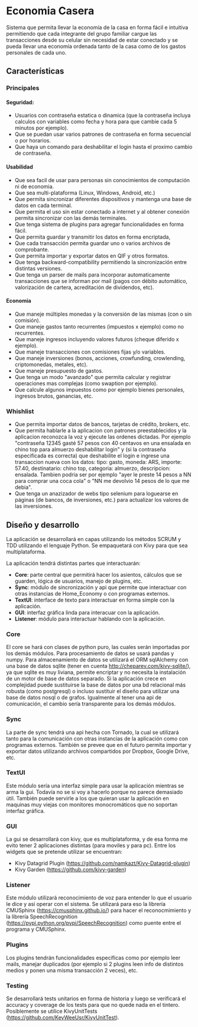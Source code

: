 # Economia Casera

Sistema que permita llevar la economía de la casa en forma fácil e intuitiva permitiendo que cada integrante del grupo familiar cargue las transacciones desde su celular sin necesidad de estar conectado y se pueda llevar una economía ordenada tanto de la casa como de los gastos personales de cada uno.

## Características

### Principales

#### Seguridad:
- Usuarios con contraseña estatica o dinamica (que la contraseña incluya calculos con variables como fecha y hora para que cambie cada 5 minutos por ejemplo).
- Que se puedan usar varios patrones de contraseña en forma secuencial o por horarios.
- Que haya un comando para deshabilitar el login hasta el proximo cambio de contraseña.

#### Usabilidad
- Que sea facil de usar para personas sin conocimientos de computación ni de economia.
- Que sea multi-plataforma (Linux, Windows, Android, etc.)
- Que permita sincronizar diferentes dispositivos y mantenga una base de datos en cada terminal.
- Que permita el uso sin estar conectado a internet y al obtener conexión permita sincronizar con las demás terminales.
- Que tenga sistema de plugins para agregar funcionalidades en forma fácil.
- Que permita guardar y transmitir los datos en forma encriptada,
- Que cada transacción permita guardar uno o varios archivos de comprobante.
- Que permita importar y exportar datos en QIF y otros formatos.
- Que tenga backward-compatibility permitiendo la sincronización entre distintas versiones.
- Que tenga un parser de mails para incorporar automaticamente transacciones que se informan por mail (pagos con débito automático, valorización de cartera, acreditación de dividendos, etc).

#### Economia
- Que maneje múltiples monedas y la conversión de las mismas (con o sin comisión).
- Que maneje gastos tanto recurrentes (impuestos x ejemplo) como no recurrentes.
- Que maneje ingresos incluyendo valores futuros (cheque diferido x ejemplo).
- Que maneje transacciones con comisiones fijas y/o variables.
- Que maneje inversiones (bonos, acciones, crowfunding, crowlending,  criptomonedas, metales, etc).
- Que maneje presupuesto de gastos.
- Que tenga un modo "avanzado" que permita calcular y registrar operaciones mas complejas (como swaption por ejemplo).
- Que calcule algunos impuestos como por ejemplo bienes personales, ingresos brutos, ganancias, etc.

### Whishlist

- Que permita importar datos de bancos, tarjetas de crédito, brokers, etc.
- Que permita hablarle a la aplicacion con patrones preestablecidos y la aplicacion reconozca la voz y ejecute las ordenes dictadas. Por ejemplo "contraseña 12345 gasté 57 pesos con 40 centavos en una ensalada en chino top para almuerzo deshabilitar login" y (si la contraseña especificada es correcta) que deshabilite el login e ingrese una transaccion nueva con los datos: tipo: gasto, moneda: ARS, importe: 57.40, destinatario: chino top, categoria: almuerzo, descripcion: ensalada. Tambien podria ser por ejemplo "ayer le preste 14 pesos a NN para comprar una coca cola" o "NN me devolvio 14 pesos de lo que me debia".
- Que tenga un anazizador de webs tipo selenium para loguearse en páginas (de bancos, de inversiones, etc.) para actualizar los valores de las inversiones.

## Diseño y desarrollo

La aplicación se desarrollará en capas utilizando los métodos SCRUM y TDD utilizando el lenguaje Python. Se empaquetará con Kivy para que sea multiplataforma.

La aplicación tendrá distintas partes que interactuarán:
- **Core**: parte central que permitirá hacer los asientos, cálculos que se guarden, lógica de usuarios, manejo de plugins, etc.
- **Sync**: módulo de sincronización y api que permite que interactuar con otras instancias de Home_Economy o con programas externos.
- **TextUI**: interface de texto para interactuar en forma simple con la aplicación.
- **GUI**: interfaz gráfica linda para interacuar con la aplicación.
- **Listener**: módulo para interactuar hablando con la aplicación.

### Core

El core se hará con clases de python puro, las cuales serán importadas por los demás módulos.
Para procesamiento de datos se usará pandas y numpy.
Para almacenamiento de datos se utilizará el ORM sqlAlchemy con una base de datos sqlite (tener en cuenta http://cheparev.com/kivy-sqlite/), ya que sqlite es muy liviana, permite encriptar y no necesita la instalación de un motor de base de datos separado. Si la aplicación crece en complejidad puede sustituirse la base de datos por una bd relacional más robusta (como postgresql) o incluso sustituir el diseño para utilizar una base de datos nosql o de grafos. Igualmente al tener una api de comunicación, el cambio sería transparente para los demás módulos.

### Sync

La parte de sync tendrá una api hecha con Tornado, la cual se utilizará tanto para la comunicación con otras instancias de la aplicación como con programas externos. También se prevee que en el futuro permita importar y exportar datos utilizando archivos compartidos por Dropbox, Google Drive, etc.

### TextUI

Este módulo sería una interfaz simple para usar la aplicación mientras se arma la gui. Todavía no se si voy a hacerlo porque no parece demasiado útil. También puede servirle a los que quieran usar la aplicación en maquinas muy viejas con monitores monocromáticos que no soportan interfaz gráfica.

### GUI

La gui se desarrollará con kivy, que es multiplataforma, y de esa forma me evito tener 2 aplicaciones distintas (para moviles y para pc). Entre los widgets que se pretende utilizar se encuentran:
- Kivy Datagrid Plugin (https://github.com/namkazt/Kivy-Datagrid-plugin)
- Kivy Garden (https://github.com/kivy-garden)

### Listener

Este módulo utilizará reconocimiento de voz para entender lo que el usuario le dice y así operar con el sistema. Se utilizará para eso la librería CMUSphinx (https://cmusphinx.github.io/) para hacer el reconocmimiento y la librería SpeechRecognition (https://pypi.python.org/pypi/SpeechRecognition) como puente entre el programa y CMUSphinx.

### Plugins

Los plugins tendrán funcionalidades específicas como por ejemplo leer mails, manejar duplicados (por ejemplo si 2 plugins leen info de distintos medios y ponen una misma transacción 2 veces), etc.

### Testing
Se desarrollará tests unitarios en forma de historia y luego se verificará el accuracy y coverage de los tests para  que no quede nada en el tintero. Posiblemente se utilice KivyUnitTests (https://github.com/KeyWeeUsr/KivyUnitTest).

